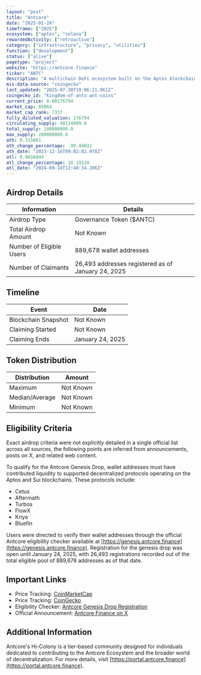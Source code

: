 ```yaml
---
layout: "post"
title: "Antcore"
date: "2025-01-24"
timeframe: ["2025"]
ecosystem: ["aptos", "solana"]
rewardedActivity: ["retroactive"]
category: ["infrastructure", "privacy", "utilities"]
function: ["development"]
status: ["alive"]
pagetype: "project"
website: "https://antcore.finance"
ticker: "ANTC"
description: "A multichain DeFi ecosystem built on the Aptos blockchain, utilizing the Move programming language to deliver robust and innovative DeFi solutions, focusing on liquidity provision, governance, and community engagement."
mis-data-source: "coingecko"
last_updated: "2025-07-30T19:06:21.961Z"
coingecko_id: "kingdom-of-ants-ant-coins"
current_price: 0.00176794
market_cap: 85064
market_cap_rank: 7337
fully_diluted_valuation: 176794
circulating_supply: 48114809.0
total_supply: 100000000.0
max_supply: 200000000.0
ath: 0.315881
ath_change_percentage: -99.44032
ath_date: "2023-12-16T09:02:02.978Z"
atl: 0.0016044
atl_change_percentage: 10.19328
atl_date: "2024-09-18T12:48:34.206Z"
---
```


## Airdrop Details

| Information              | Details                                            |
| ------------------------ | -------------------------------------------------- |
| Airdrop Type             | Governance Token ($ANTC)                           |
| Total Airdrop Amount     | Not Known                                          |
| Number of Eligible Users | 889,678 wallet addresses                           |
| Number of Claimants      | 26,493 addresses registered as of January 24, 2025 |

## Timeline

| Event               | Date             |
| ------------------- | ---------------- |
| Blockchain Snapshot | Not Known        |
| Claiming Started    | Not Known        |
| Claiming Ends       | January 24, 2025 |

## Token Distribution

| Distribution   | Amount    |
| -------------- | --------- |
| Maximum        | Not Known |
| Median/Average | Not Known |
| Minimum        | Not Known |

## Eligibility Criteria

Exact airdrop criteria were not explicitly detailed in a single official list across all sources, the following points are inferred from announcements, posts on X, and related web content.

To qualify for the Antcore Genesis Drop, wallet addresses must have contributed liquidity to supported decentralized protocols operating on the Aptos and Sui blockchains. These protocols include:

- Cetus
- Aftermath
- Turbos
- FlowX
- Kriya
- Bluefin

Users were directed to verify their wallet addresses through the official Antcore eligibility checker available at [https://genesis.antcore.finance](https://genesis.antcore.finance). Registration for the genesis drop was open until January 24, 2025, with 26,493 registrations recorded out of the total eligible pool of 889,678 addresses as of that date.

## Important Links

- Price Tracking: [CoinMarketCap](https://coinmarketcap.com/currencies/antcore)
- Price Tracking: [CoinGecko](https://www.coingecko.com/en/coins/antcore)
- Eligibility Checker: [Antcore Genesis Drop Registration](https://genesis.antcore.finance)
- Official Announcement: [Antcore Finance on X](https://x.com/antcorefinance/status/1878069890008912020)

## Additional Information

Antcore's Hi-Colony is a tier-based community designed for individuals dedicated to contributing to the Antcore Ecosystem and the broader world of decentralization. For more details, visit [https://portal.antcore.finance](https://portal.antcore.finance).